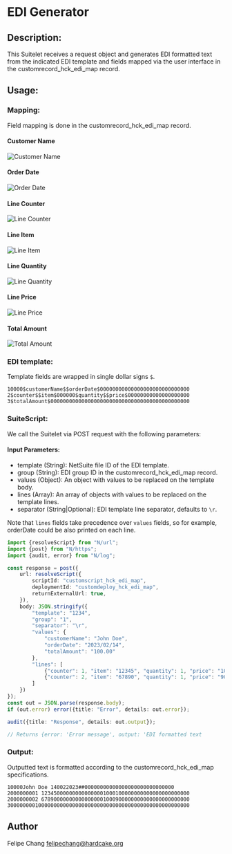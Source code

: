 # EDI Generator

## Description:

This Suitelet receives a request object and generates EDI formatted text from the indicated EDI template 
and fields mapped via the user interface in the customrecord_hck_edi_map record.

## Usage:

### Mapping:

Field mapping is done in the customrecord_hck_edi_map record.

#### Customer Name
![Customer Name]("https://github.com/felipechang/netsuite-edi-generator/blob/main/images/customerName.png?raw=true")

#### Order Date
![Order Date]("https://github.com/felipechang/netsuite-edi-generator/blob/main/images/orderDate.png?raw=true")

#### Line Counter
![Line Counter]("https://github.com/felipechang/netsuite-edi-generator/blob/main/images/counter.png?raw=true")

#### Line Item
![Line Item]("https://github.com/felipechang/netsuite-edi-generator/blob/main/images/itemme.png?raw=true")

#### Line Quantity
![Line Quantity]("https://github.com/felipechang/netsuite-edi-generator/blob/main/images/quantity.png?raw=true")

#### Line Price
![Line Price]("https://github.com/felipechang/netsuite-edi-generator/blob/main/images/price.png?raw=true")

#### Total Amount
![Total Amount]("https://github.com/felipechang/netsuite-edi-generator/blob/main/images/totalAmount.png?raw=true")


### EDI template:

Template fields are wrapped in single dollar signs `$`.

```text
10000$customerName$$orderDate$00000000000000000000000000000
2$counter$$item$000000$quantity$$price$00000000000000000000
3$totalAmount$000000000000000000000000000000000000000000000
```

### SuiteScript:

We call the Suitelet via POST request with the following parameters:

#### Input Parameters:

- template (String): NetSuite file ID of the EDI template.
- group (String): EDI group ID in the customrecord_hck_edi_map record.
- values (Object): An object with values to be replaced on the template body.
- lines (Array): An array of objects with values to be replaced on the template lines.
- separator (String|Optional): EDI template line separator, defaults to `\r`.

Note that `lines` fields take precedence over `values` fields, so for example, orderDate could be also printed on each line.

```typescript
import {resolveScript} from "N/url";
import {post} from "N/https";
import {audit, error} from "N/log";

const response = post({
    url: resolveScript({
        scriptId: "customscript_hck_edi_map",
        deploymentId: "customdeploy_hck_edi_map",
        returnExternalUrl: true,
    }),
    body: JSON.stringify({
        "template": "1234",
        "group": "1",
        "separator": "\r",
        "values": {
            "customerName": "John Doe",
            "orderDate": "2023/02/14",
            "totalAmount": "100.00"
        },
        "lines": [
            {"counter": 1, "item": "12345", "quantity": 1, "price": "10.00"},
            {"counter": 2, "item": "67890", "quantity": 1, "price": "90.00"}
        ]
    })
});
const out = JSON.parse(response.body);
if (out.error) error({title: "Error", details: out.error});

audit({title: "Response", details: out.output});

// Returns {error: 'Error message', output: 'EDI formatted text
```

### Output:

Outputted text is formatted according to the customrecord_hck_edi_map specifications.

```text
10000John Doe 140022023##00000000000000000000000000000
2000000001 123450000000000000001000100000000000000000000000
2000000002 678900000000000000001000900000000000000000000000
30000000010000000000000000000000000000000000000000000000000
```

## Author

Felipe Chang <felipechang@hardcake.org>
